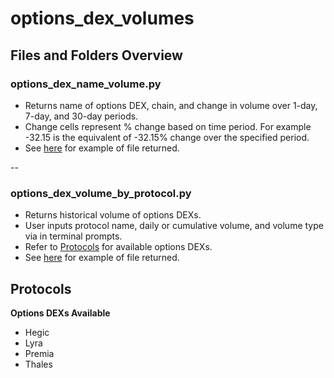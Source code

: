 # options_dex_volumes

## Files and Folders Overview

### options_dex_name_volume.py

- Returns name of options DEX, chain, and change in volume over 1-day, 7-day, and 30-day periods.
- Change cells represent % change based on time period. For example -32.15 is the equivalent of -32.15% change over the specified period.
- See [here](https://github.com/check-sked/crypto_data_resources/blob/main/csv_examples/dexs/options_dex_names_volumes.csv) for example of file returned.

--

### options_dex_volume_by_protocol.py

- Returns historical volume of options DEXs.
- User inputs protocol name, daily or cumulative volume, and volume type via in terminal prompts.
- Refer to [Protocols](#protocols) for available options DEXs.
- See [here](https://github.com/check-sked/crypto_data_resources/blob/main/csv_examples/dexs/Premia_daily_Notional_Volume.csv) for example of file returned.

## Protocols

**Options DEXs Available**

- Hegic
- Lyra
- Premia
- Thales
